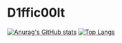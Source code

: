 # D1ffic00lt
[![Anurag's GitHub stats](https://github-readme-stats.vercel.app/api?username=D1ffic00lt)](https://github.com/D1ffic00lt/reladdons)
[![Top Langs](https://github-readme-stats.vercel.app/api/top-langs/?username=D1ffic00lt)](https://github.com/D1ffic00lt/algorithms)

